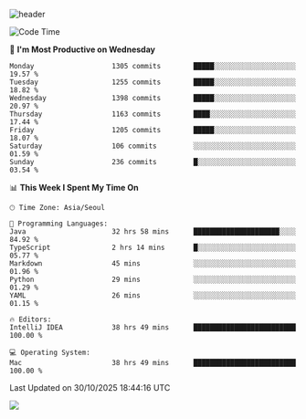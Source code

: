 ![header](https://capsule-render.vercel.app/api?type=Egg&color=timeAuto&height=300&section=header&text=PoPo&fontSize=90&animation=fadeIn)

  <!--START_SECTION:waka-->
![Code Time](http://img.shields.io/badge/Code%20Time-3%2C087%20hrs%2041%20mins-blue)

📅 **I'm Most Productive on Wednesday** 

```text
Monday                   1305 commits        █████░░░░░░░░░░░░░░░░░░░░   19.57 % 
Tuesday                  1255 commits        █████░░░░░░░░░░░░░░░░░░░░   18.82 % 
Wednesday                1398 commits        █████░░░░░░░░░░░░░░░░░░░░   20.97 % 
Thursday                 1163 commits        ████░░░░░░░░░░░░░░░░░░░░░   17.44 % 
Friday                   1205 commits        █████░░░░░░░░░░░░░░░░░░░░   18.07 % 
Saturday                 106 commits         ░░░░░░░░░░░░░░░░░░░░░░░░░   01.59 % 
Sunday                   236 commits         █░░░░░░░░░░░░░░░░░░░░░░░░   03.54 % 
```


📊 **This Week I Spent My Time On** 

```text
🕑︎ Time Zone: Asia/Seoul

💬 Programming Languages: 
Java                     32 hrs 58 mins      █████████████████████░░░░   84.92 % 
TypeScript               2 hrs 14 mins       █░░░░░░░░░░░░░░░░░░░░░░░░   05.77 % 
Markdown                 45 mins             ░░░░░░░░░░░░░░░░░░░░░░░░░   01.96 % 
Python                   29 mins             ░░░░░░░░░░░░░░░░░░░░░░░░░   01.29 % 
YAML                     26 mins             ░░░░░░░░░░░░░░░░░░░░░░░░░   01.15 % 

🔥 Editors: 
IntelliJ IDEA            38 hrs 49 mins      █████████████████████████   100.00 % 

💻 Operating System: 
Mac                      38 hrs 49 mins      █████████████████████████   100.00 % 
```


 Last Updated on 30/10/2025 18:44:16 UTC
<!--END_SECTION:waka-->



<img src="https://capsule-render.vercel.app/api?type=Egg&color=timeAuto&height=300&section=footer&text=PoPo&fontSize=90&animation=fadeIn&reversal=true" />
